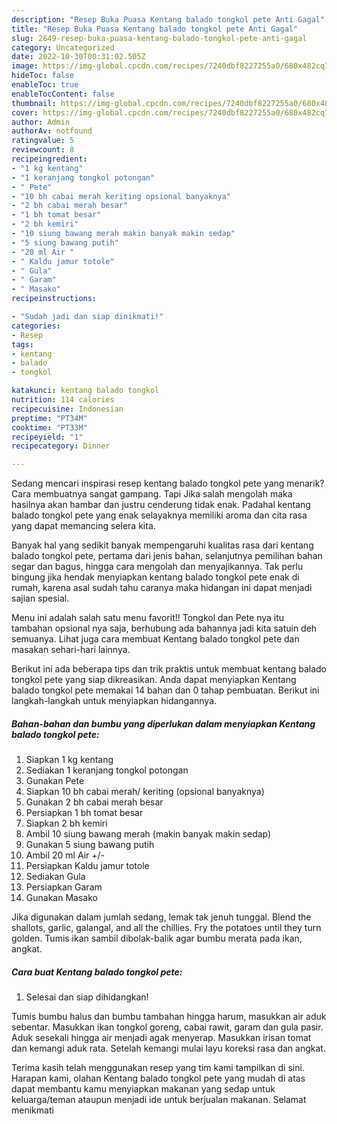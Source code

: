 ```yaml
---
description: "Resep Buka Puasa Kentang balado tongkol pete Anti Gagal"
title: "Resep Buka Puasa Kentang balado tongkol pete Anti Gagal"
slug: 2649-resep-buka-puasa-kentang-balado-tongkol-pete-anti-gagal
category: Uncategorized
date: 2022-10-30T00:31:02.505Z
image: https://img-global.cpcdn.com/recipes/7240dbf8227255a0/680x482cq70/kentang-balado-tongkol-pete-foto-resep-utama.jpg
hideToc: false
enableToc: true
enableTocContent: false
thumbnail: https://img-global.cpcdn.com/recipes/7240dbf8227255a0/680x482cq70/kentang-balado-tongkol-pete-foto-resep-utama.jpg
cover: https://img-global.cpcdn.com/recipes/7240dbf8227255a0/680x482cq70/kentang-balado-tongkol-pete-foto-resep-utama.jpg
author: Admin
authorAv: notfound
ratingvalue: 5
reviewcount: 8
recipeingredient:
- "1 kg kentang"
- "1 keranjang tongkol potongan"
- " Pete"
- "10 bh cabai merah keriting opsional banyaknya"
- "2 bh cabai merah besar"
- "1 bh tomat besar"
- "2 bh kemiri"
- "10 siung bawang merah makin banyak makin sedap"
- "5 siung bawang putih"
- "20 ml Air "
- " Kaldu jamur totole"
- " Gula"
- " Garam"
- " Masako"
recipeinstructions:

- "Sudah jadi dan siap dinikmati!"
categories:
- Resep
tags:
- kentang
- balado
- tongkol

katakunci: kentang balado tongkol 
nutrition: 114 calories
recipecuisine: Indonesian
preptime: "PT34M"
cooktime: "PT33M"
recipeyield: "1"
recipecategory: Dinner

---
```



Sedang mencari inspirasi resep kentang balado tongkol pete yang menarik? Cara membuatnya sangat gampang. Tapi Jika salah mengolah maka hasilnya akan hambar dan justru cenderung tidak enak. Padahal kentang balado tongkol pete yang enak selayaknya memiliki aroma dan cita rasa yang dapat memancing selera kita.


Banyak hal yang sedikit banyak mempengaruhi kualitas rasa dari kentang balado tongkol pete, pertama dari jenis bahan, selanjutnya pemilihan bahan segar dan bagus, hingga cara mengolah dan menyajikannya. Tak perlu bingung jika hendak menyiapkan kentang balado tongkol pete enak di rumah, karena asal sudah tahu caranya maka hidangan ini dapat menjadi sajian spesial.

Menu ini adalah salah satu menu favorit!! Tongkol dan Pete nya itu tambahan opsional nya saja, berhubung ada bahannya jadi kita satuin deh semuanya. Lihat juga cara membuat Kentang balado tongkol pete dan masakan sehari-hari lainnya.


Berikut ini ada beberapa tips dan trik praktis untuk membuat kentang balado tongkol pete yang siap dikreasikan. Anda dapat menyiapkan Kentang balado tongkol pete memakai 14 bahan dan 0 tahap pembuatan. Berikut ini langkah-langkah untuk menyiapkan hidangannya.

<!--inarticleads1-->

##### Bahan-bahan dan bumbu yang diperlukan dalam menyiapkan Kentang balado tongkol pete:

1. Siapkan 1 kg kentang
1. Sediakan 1 keranjang tongkol potongan
1. Gunakan  Pete
1. Siapkan 10 bh cabai merah/ keriting (opsional banyaknya)
1. Gunakan 2 bh cabai merah besar
1. Persiapkan 1 bh tomat besar
1. Siapkan 2 bh kemiri
1. Ambil 10 siung bawang merah (makin banyak makin sedap)
1. Gunakan 5 siung bawang putih
1. Ambil 20 ml Air +/-
1. Persiapkan  Kaldu jamur totole
1. Sediakan  Gula
1. Persiapkan  Garam
1. Gunakan  Masako


Jika digunakan dalam jumlah sedang, lemak tak jenuh tunggal. Blend the shallots, garlic, galangal, and all the chillies. Fry the potatoes until they turn golden. Tumis ikan sambil dibolak-balik agar bumbu merata pada ikan, angkat. 

<!--inarticleads2-->

##### Cara buat Kentang balado tongkol pete:


1. Selesai dan siap dihidangkan!

Tumis bumbu halus dan bumbu tambahan hingga harum, masukkan air aduk sebentar. Masukkan ikan tongkol goreng, cabai rawit, garam dan gula pasir. Aduk sesekali hingga air menjadi agak menyerap. Masukkan irisan tomat dan kemangi aduk rata. Setelah kemangi mulai layu koreksi rasa dan angkat. 

Terima kasih telah menggunakan resep yang tim kami tampilkan di sini. Harapan kami, olahan Kentang balado tongkol pete yang mudah di atas dapat membantu kamu menyiapkan makanan yang sedap untuk keluarga/teman ataupun menjadi ide untuk berjualan makanan. Selamat menikmati
